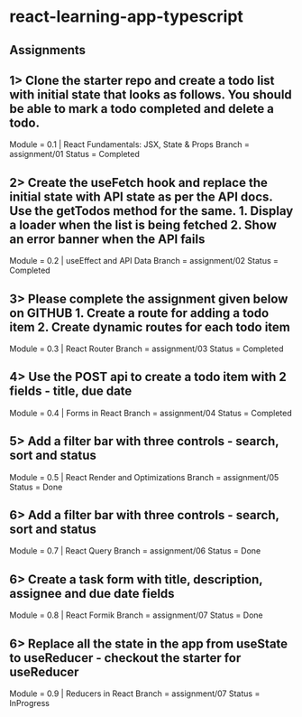 # react-learning-app-typescript

## Assignments

## 1> Clone the starter repo and create a todo list with initial state that looks as follows. You should be able to mark a todo completed and delete a todo.

Module = 0.1 | React Fundamentals: JSX, State & Props
Branch = assignment/01
Status = Completed

## 2> Create the useFetch hook and replace the initial state with API state as per the API docs. Use the getTodos method for the same. 1. Display a loader when the list is being fetched 2. Show an error banner when the API fails

Module = 0.2 | useEffect and API Data
Branch = assignment/02
Status = Completed

## 3> Please complete the assignment given below on GITHUB  1. Create a route for adding a todo item 2. Create dynamic routes for each todo item

Module = 0.3 | React Router
Branch = assignment/03
Status = Completed

## 4> Use the POST api to create a todo item with 2 fields - title, due date

Module = 0.4 | Forms in React
Branch = assignment/04
Status = Completed

## 5> Add a filter bar with three controls - search, sort and status

Module = 0.5 | React Render and Optimizations
Branch = assignment/05
Status = Done

## 6> Add a filter bar with three controls - search, sort and status

Module = 0.7 | React Query
Branch = assignment/06
Status = Done

## 6> Create a task form with title, description, assignee and due date fields

Module = 0.8 | React Formik
Branch = assignment/07
Status = Done

## 6> Replace all the state in the app from useState to useReducer - checkout the starter for useReducer

Module = 0.9 | Reducers in React
Branch = assignment/07
Status = InProgress
